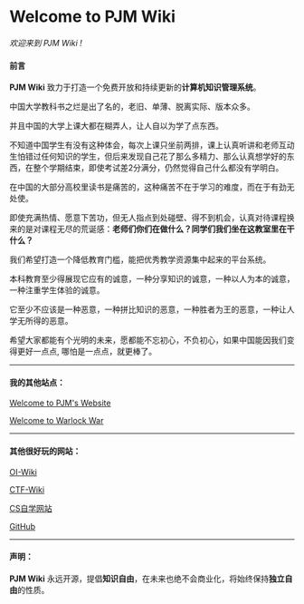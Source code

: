 # Welcome to PJM Wiki

*欢迎来到 PJM Wiki !* 

#### 前言

**PJM Wiki** 致力于打造一个免费开放和持续更新的**计算机知识管理系统**。

中国大学教科书之烂是出了名的，老旧、单薄、脱离实际、版本众多。

并且中国的大学上课大都在糊弄人，让人自以为学了点东西。

不知道中国学生有没有这种体会，每次上课只坐前两排，课上认真听讲和老师互动生怕错过任何知识的学生，但后来发现自己花了那么多精力、那么认真想学好的东西，在整个学期结束，即使考试差2分满分，仍然觉得自己什么都没有学明白。

在中国的大部分高校里读书是痛苦的，这种痛苦不在于学习的难度，而在于有劲无处使。

即使充满热情、愿意下苦功，但无人指点到处碰壁、得不到机会，认真对待课程换来的是对课程无尽的荒诞感：**老师们你们在做什么？同学们我们坐在这教室里在干什么？**

我们希望打造一个降低教育门槛，能把优秀教学资源集中起来的平台系统。

本科教育至少得展现它应有的诚意，一种分享知识的诚意，一种以人为本的诚意，一种注重学生体验的诚意。

它至少不应该是一种恶意，一种拼比知识的恶意，一种胜者为王的恶意，一种让人学无所得的恶意。

希望大家都能有个光明的未来，愿都能不忘初心，不负初心，如果中国能因我们变得更好一点点, 哪怕是一点点，就更棒了。

---

#### 我的其他站点：

[Welcome to PJM's Website](https://pjmcode.top/)

[Welcome to Warlock War](https://pjmcode.top/warlockwar)

---

#### 其他很好玩的网站：

[OI-Wiki](https://oiwiki.org/)

[CTF-Wiki](https://ctf-wiki.org/)

[CS自学网站](https://csdiy.wiki/)

[GitHub](https://github.com/)

---

#### 声明：
**PJM Wiki** 永远开源，提倡**知识自由**，在未来也绝不会商业化，将始终保持**独立自由**的性质。
